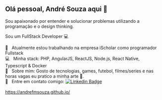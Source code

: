 ## Olá pessoal, André Souza aqui 👋 

Sou apaixonado por entender e solucionar problemas utilizando a programação e o design thinking.

Sou um FullStack Developer :computer:

 :rocket:  &nbsp; Atualmente estou trabalhando na empresa iScholar como programador Fullstack
 <br/> :computer: &nbsp; Minha stack: PHP, AngularJS, ReactJS, Node.js, React Native, Typescript & Docker
 <br/> 💬  &nbsp; Sobre mim: Gosto de tecnologias, games, futebol, filmes/series e nas horas vagas eu pratico a minha arte :art:.
 <br/> :email: &nbsp; Entre em contato comigo: [![Linkedin Badge](https://img.shields.io/badge/-AndreFMSouza-blue?style=flat-square&logo=Linkedin&logoColor=white&link=https://www.linkedin.com/in/andrefmsouza/)](https://www.linkedin.com/in/andrefmsouza/) 
<br/>
<br/>
<a href="https://andrefmsouza.github.io/" target="blank">https://andrefmsouza.github.io/</a>
